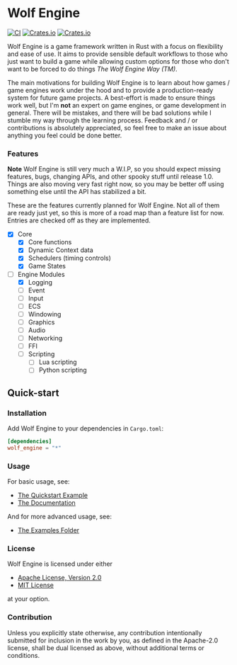 # Wolf Engine

[![CI](https://github.com/AlexiWolf/wolf_engine/actions/workflows/ci.yml/badge.svg)](https://github.com/AlexiWolf/wolf_engine/actions/workflows/ci.yml)
[![Crates.io](https://img.shields.io/crates/l/wolf_engine)](https://github.com/AlexiWolf/wolf_engine#license)
[![Crates.io](https://img.shields.io/crates/v/wolf_engine)](https://crates.io/crates/wolf_engine)

Wolf Engine is a game framework written in Rust with a focus on flexibility and ease of use.   It aims to provide 
sensible default workflows to those who just want to build a game while allowing custom options for those who don't 
want to be forced to do things *The Wolf Engine Way (TM)*.  

The main motivations for building Wolf Engine is to learn about how games / game engines work under the hood and to 
provide a production-ready system for future game projects.  A best-effort is made to ensure things work well, but I'm 
**not** an expert on game engines, or game development in general.  There will be mistakes, and there will be bad 
solutions while I stumble my way through the learning process.  Feedback and / or contributions is absolutely 
appreciated, so feel free to make an issue about anything you feel could be done better.

### Features

**Note**  Wolf Engine is still very much a W.I.P, so you should expect missing features, bugs, changing APIs, and 
other spooky stuff until release 1.0.  Things are also moving very fast right now, so you may be better off using 
something else until the API has stabilized a bit.

These are the features currently planned for Wolf Engine.  Not all of them are ready just yet, so this is more of a 
road map than a feature list for now.  Entries are checked off as they are implemented.

- [x] Core
  - [x] Core functions
  - [x] Dynamic Context data 
  - [x] Schedulers (timing controls)
  - [x] Game States
- [ ] Engine Modules
  - [x] Logging
  - [ ] Event
  - [ ] Input 
  - [ ] ECS
  - [ ] Windowing
  - [ ] Graphics
  - [ ] Audio
  - [ ] Networking 
  - [ ] FFI
  - [ ] Scripting
    - [ ] Lua scripting
    - [ ] Python scripting 

## Quick-start 

### Installation

Add Wolf Engine to your dependencies in `Cargo.toml`:

```TOML
[dependencies]
wolf_engine = "*"
```

### Usage 

For basic usage, see:

 - [The Quickstart Example](https://github.com/AlexiWolf/wolf_engine/blob/main/examples/quickstart.rs)
 - [The Documentation](https://docs.rs/wolf_engine/latest/wolf_engine/) 

And for more advanced usage, see:

 - [The Examples Folder](https://github.com/AlexiWolf/wolf_engine/tree/main/examples)

### License

Wolf Engine is licensed under either 

- [Apache License, Version 2.0](LICENSE-APACHE)
- [MIT License](LICENSE-MIT)

at your option.

### Contribution

Unless you explicitly state otherwise, any contribution intentionally submitted for inclusion in the work by you, as 
defined in the Apache-2.0 license, shall be dual licensed as above, without additional terms or conditions.

